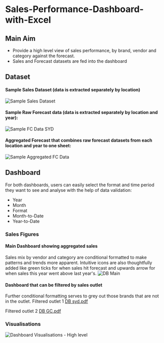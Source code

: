 # Sales-Performance-Dashboard-with-Excel

## Main Aim
* Provide a high level view of sales performance, by brand, vendor and category against the forecast.
* Sales and Forecast datasets are fed into the dashboard


## Dataset
#### Sample Sales Dataset (data is extracted separately by location)
![Sample Sales Dataset](https://github.com/tltxyyy/Sales-Performance-Dashboard-with-Excel/assets/69724535/dc7248bb-2ff6-4c62-ab57-558fbd3b8ff9)

#### Sample Raw Forecast data (data is extracted separately by location and year):
![Sample FC Data SYD](https://github.com/tltxyyy/Sales-Performance-Dashboard-with-Excel/assets/69724535/c78b8c47-b7ba-4aed-89be-d47ba78d7425)

#### Aggregated Forecast that combines raw forecast datasets from each location and year to one sheet:
![Sample Aggregated FC Data](https://github.com/tltxyyy/Sales-Performance-Dashboard-with-Excel/assets/69724535/5193b4c6-7f63-4f42-8496-624ec813549b)

## Dashboard
For both dashboards, users can easily select the format and time period they want to see and analyse with the help of data validation:
* Year
* Month
* Format
*   Month-to-Date
*   Year-to-Date

### Sales Figures
#### Main Dashboard showing aggregated sales
Sales mix by vendor and category are conditional formatted to make patterns and trends more apparent. Intuitive icons are also thoughtfully added like green ticks for when sales hit forecast and upwards arrow for when sales this year went above last year's.
![DB Main](https://github.com/tltxyyy/Sales-Performance-Dashboard-with-Excel/assets/69724535/95de603a-5f6d-428a-beed-417676ff5223)

#### Dashboard that can be filtered by sales outlet
Further conditional formatting serves to grey out those brands that are not in the outlet.
Filtered outlet 1
[DB syd.pdf](https://github.com/tltxyyy/Sales-Performance-Dashboard-with-Excel/files/15112039/DB.syd.pdf)

Filtered outlet 2
[DB GC.pdf](https://github.com/tltxyyy/Sales-Performance-Dashboard-with-Excel/files/15112040/DB.GC.pdf)


### Visualisations
![Dashboard Visualisations - High level](https://github.com/tltxyyy/Sales-Performance-Dashboard-with-Excel/assets/69724535/9302edcb-423e-46d5-88b4-c700b93a9d89)

